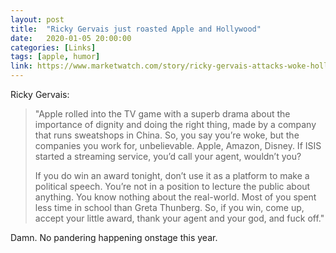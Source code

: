 ```yaml
---
layout: post
title:  "Ricky Gervais just roasted Apple and Hollywood"
date:   2020-01-05 20:00:00
categories: [Links]
tags: [apple, humor]
link: https://www.marketwatch.com/story/ricky-gervais-attacks-woke-hollywood-and-shreds-apple-disney-and-amazon-in-savage-golden-globes-monologue-2020-01-05
---
```


Ricky Gervais:

>"Apple rolled into the TV game with a superb drama about the importance of dignity
and doing the right thing, made by a company that runs sweatshops in China. So,
you say you’re woke, but the companies you work for, unbelievable. Apple, Amazon,
Disney. If ISIS started a streaming service, you’d call your agent, wouldn’t you?
>
>If you do win an award tonight, don’t use it as a platform to make a political speech.
You’re not in a position to lecture the public about anything. You know nothing about
the real-world. Most of you spent less time in school than Greta Thunberg. So, if you
win, come up, accept your little award, thank your agent and your god, and fuck off."

Damn. No pandering happening onstage this year.
